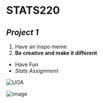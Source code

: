 # **STATS220**
## *Project 1*

1. Have an inspo meme
2. **Be creative and make it different**

* Have Fun
* *Stats Assignment*

![UOA]([https://www.boredpanda.com/blog/wp-content/uploads/2023/08/funny-adorable-cat-memes-happycat318-cover_800.jpg](https://www.auckland.ac.nz/en.html))

![image](https://github.com/ewensyee/my_repo/assets/161990653/ced9a057-e744-4a69-98a7-5802183db030)

